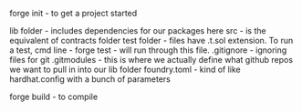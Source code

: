 forge init - to get a project started

lib folder - includes dependencies for our packages here
src - is the equivalent of contracts folder
test folder - files have .t.sol extension. To run a test, cmd line - forge test - will run through this file.
.gitignore - ignoring files for git
.gitmodules - this is where we actually define what github repos we want to pull in into our lib folder
foundry.toml - kind of like hardhat.config with a bunch of parameters

forge build - to compile
